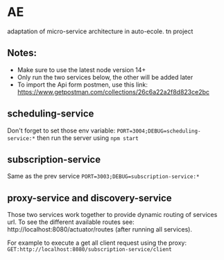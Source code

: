 # AE
adaptation of micro-service architecture in auto-ecole. tn project


## Notes:
+ Make sure to use the latest node version 14+
+ Only run the two services below, the other will be added later
+ To import the Api form postmen, use this link: https://www.getpostman.com/collections/26c6a22a2f8d823ce2bc

## scheduling-service
Don't forget to set those env variable:
 `PORT=3004;DEBUG=scheduling-service:*`
then run the server using `npm start`

## subscription-service
Same as the prev service
`PORT=3003;DEBUG=subscription-service:*`

## proxy-service and discovery-service
Those two services work together to provide dynamic routing of services url.
To see the different available routes see: http://localhost:8080/actuator/routes
(after running all services).

For example to execute a get all client request using the proxy: `GET:http://localhost:8080/subscription-service/client`
